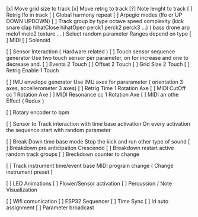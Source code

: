 [x] Move grid size to track
[x] Move retrig to track
[?] Note lenght to track
[ ] Retrig lfo in track
[ ] Global harmony repeat
[ ] Arpegio modes (lfo or UP DOWN UPDOWN)
[ ] Track group by type octave speed complexity (kick snare clap hihatClose hihatOpen perck1 perck2 perck3 ...) ( bass drone arp melo1 melo2 texture ... )
    Select random parameter Ranges depend on type
  [ ] MIDI
  [ ] Solenoid

[ ] Sensor Interaction ( Hardware related )
  [ ] Touch sensor sequence generator
      Use two touch sensor per parameter, on for increase and one to decrease and.
      [ ] Events 2 Touch
      [ ] Offset 2 Touch
      [ ] Grid Size 2 Touch
      [ ] Retrig Enable 1 Touch

  [ ] IMU envelope generator
      Use IMU axes for pararameter ( orientation 3 axes, accellerometer 3 axes)
      [ ] Retrig Time 1 Rotation Axe
      [ ] MIDI CutOff cc 1 Rotation Axe
      [ ] MIDI Resonance cc 1 Rotation Axe
      [ ] MIDI an othe Effect ( Redux )

  [ ] Rotary encoder to bpm 

[ ] Sensor to Track interaction with time base activation
    On every activation the sequence start with random parameter 

[ ] Break Down time base mode 
    Stop the kick and run other type of sound 
[ ] Breakdown pre anticipation
    Crescendo
[ ] Breakdown restart active random track groups
[ ] Breckdown counter to change 

[ ] Track instrument time/event base MIDI program change ( Change instrument preset )

[ ] LED Animations
  [ ] Flower/Sensor activation
  [ ] Percussion / Note Visualization

[ ] Wifi comunication
  [ ] ESP32 Sequencer
  [ ] Time Sync
  [ ] Id auto assignment
  [ ] Parameter broadcast